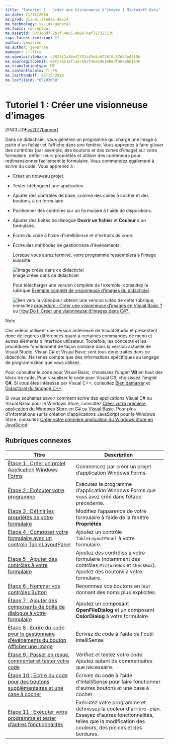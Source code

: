 ```yaml
---
title: 'Tutoriel 1 : Créer une visionneuse d’images | Microsoft Docs'
ms.date: 11/15/2016
ms.prod: visual-studio-dev14
ms.technology: vs-ide-general
ms.topic: conceptual
ms.assetid: 3071d6df-2b2f-4e95-ab68-bef727323136
caps.latest.revision: 21
author: gewarren
ms.author: gewarren
manager: jillfra
ms.openlocfilehash: c382ff2a16e47f52a33e5c6728f0c57d57e4315b
ms.sourcegitcommit: 08fc78516f1107b83f46e2401888df4868bb1e40
ms.translationtype: MT
ms.contentlocale: fr-FR
ms.lasthandoff: 05/15/2019
ms.locfileid: "65703050"
---
```

# <a name="tutorial-1-create-a-picture-viewer"></a>Tutoriel 1 : Créer une visionneuse d’images
[!INCLUDE[vs2017banner](../includes/vs2017banner.md)]

Dans ce didacticiel, vous générez un programme qui charge une image à partir d'un fichier et l'affiche dans une fenêtre. Vous apprenez à faire glisser des contrôles (par exemple, des boutons et des zones d'image) sur votre formulaire, définir leurs propriétés et utiliser des conteneurs pour redimensionner facilement le formulaire. Vous commencez également à écrire du code. Vous apprenez à :  
  
- Créer un nouveau projet.  
  
- Tester (déboguer) une application.  
  
- Ajouter des contrôles de base, comme des cases à cocher et des boutons, à un formulaire.  
  
- Positionner des contrôles sur un formulaire à l'aide de dispositions.  
  
- Ajouter des boîtes de dialogue **Ouvrir un fichier** et **Couleur** à un formulaire.  
  
- Écrire du code à l'aide d'IntelliSense et d'extraits de code.  
  
- Écrire des méthodes de gestionnaire d'événements.  
  
  Lorsque vous aurez terminé, votre programme ressemblera à l'image suivante.  
  
  ![Image créée dans ce didacticiel](../ide/media/express-pictureviewerdone.png "Express_PictureViewerDone")  
  Image créée dans ce didacticiel  
  
  Pour télécharger une version complète de l’exemple, consultez la rubrique [Exemple complet de visionneuse d’images du didacticiel](http://code.msdn.microsoft.com/Complete-Picture-Viewer-7d91d3a8).  
  
  ![lien vers la vidéo](../data-tools/media/playvideo.gif "PlayVideo")pour obtenir une version vidéo de cette rubrique, consultez [procédure : Créer une visionneuse d’images en Visual Basic ? ](http://go.microsoft.com/fwlink/?LinkId=205207) ou [How Do I: Créer une visionneuse d’images dans C#? ](http://go.microsoft.com/fwlink/?LinkId=205198).  
  
> [!NOTE]
> Ces vidéos utilisent une version antérieure de Visual Studio et présentent donc de légères différences quant à certaines commandes de menu et autres éléments d’interface utilisateur. Toutefois, les concepts et les procédures fonctionnent de façon similaire dans la version actuelle de Visual Studio. Visual C# et Visual Basic sont tous deux traités dans ce didacticiel. Ne tenez compte que des informations spécifiques au langage de programmation que vous utilisez.  
>   
> Pour consulter le code pour Visual Basic, choisissez l’onglet **VB** en haut des blocs de code. Pour visualiser le code pour Visual C#, choisissez l’onglet **C#**. Si vous êtes intéressé par Visual C++, consultez [Bien démarrer](../misc/getting-started-with-visual-cpp-in-visual-studio-2015.md) et [Didacticiel du langage C++](http://www.cplusplus.com/doc/tutorial/).  
>   
> Si vous souhaitez savoir comment écrire des applications Visual C# ou Visual Basic pour le Windows Store, consultez [Créer votre première application du Windows Store en C# ou Visual Basic](https://msdn.microsoft.com/library/windows/apps/hh974581.aspx). Pour plus d’informations sur la création d’applications JavaScript pour le Windows Store, consultez [Créer votre première application du Windows Store en JavaScript](https://msdn.microsoft.com/library/windows/apps/br211385.aspx).  
  
## <a name="related-topics"></a>Rubriques connexes  
  
|Titre|Description|  
|-----------|-----------------|  
|[Étape 1 : Créer un projet Application Windows Forms](../ide/step-1-create-a-windows-forms-application-project.md)|Commencez par créer un projet d’application Windows Forms.|  
|[Étape 2 : Exécuter votre programme](../ide/step-2-run-your-program.md)|Exécutez le programme d’application Windows Forms que vous avez créé dans l’étape précédente.|  
|[Étape 3 : Définir les propriétés de votre formulaire](../ide/step-3-set-your-form-properties.md)|Modifiez l’apparence de votre formulaire à l’aide de la fenêtre **Propriétés**.|  
|[Étape 4 : Composer votre formulaire avec un contrôle TableLayoutPanel](../ide/step-4-lay-out-your-form-with-a-tablelayoutpanel-control.md)|Ajoutez un contrôle `TableLayoutPanel` à votre formulaire.|  
|[Étape 5 : Ajouter des contrôles à votre formulaire](../ide/step-5-add-controls-to-your-form.md)|Ajoutez des contrôles à votre formulaire (notamment des contrôles `PictureBox` et `CheckBox`). Ajoutez des boutons à votre formulaire.|  
|[Étape 6 : Nommer vos contrôles Button](../ide/step-6-name-your-button-controls.md)|Renommez vos boutons en leur donnant des noms plus explicites.|  
|[Étape 7 : Ajouter des composants de boîte de dialogue à votre formulaire](../ide/step-7-add-dialog-components-to-your-form.md)|Ajoutez un composant **OpenFileDialog** et un composant **ColorDialog** à votre formulaire.|  
|[Étape 8 : Écrire du code pour le gestionnaire d’événements du bouton Afficher une image](../ide/step-8-write-code-for-the-show-a-picture-button-event-handler.md)|Écrivez du code à l'aide de l'outil IntelliSense.|  
|[Étape 9 : Passer en revue, commenter et tester votre code](../ide/step-9-review-comment-and-test-your-code.md)|Vérifiez et testez votre code. Ajoutez autant de commentaires que nécessaire.|  
|[Étape 10 : Écrire du code pour des boutons supplémentaires et une case à cocher](../ide/step-10-write-code-for-additional-buttons-and-a-check-box.md)|Écrivez du code à l'aide d'IntelliSense pour faire fonctionner d'autres boutons et une case à cocher.|  
|[Étape 11 : Exécuter votre programme et tester d’autres fonctionnalités](../ide/step-11-run-your-program-and-try-other-features.md)|Exécutez votre programme et définissez la couleur d'arrière-plan. Essayez d'autres fonctionnalités, telles que la modification des couleurs, des polices et des bordures.|
